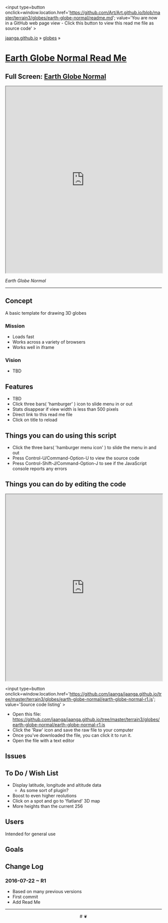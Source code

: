 ﻿<span style=display:none; >[You are now in a GitHub source code view - click this link to view Read Me file as a web page]
( https://jaanga.github.io/terrain3/globes/earth-globe-normal/#readme.md "View file as a web page." ) </span>
<input type=button onclick=window.location.href='https://github.com/Art/Art.github.io/blob/master/terrain3/globes/earth-globe-normal/readme.md'; 
value='You are now in a GitHub web page view - Click this button to view this read me file as source code' >

[jaanga.github.io]( https://jaanga.github.io ) &raquo; [globes]( https://jaanga.github.io/globes/ ) &raquo; 

[Earth Globe Normal Read Me]( https://jaanga.github.io/terrain3/globes/earth-globe-normal/index.html#readme.md )
===

## Full Screen: [ Earth Globe Normal ]( https://jaanga.github.io/terrain3/globes/earth-globe-normal/index.html )


<img src="https://cloud.githubusercontent.com/assets/547626/17075409/3f8494d2-5047-11e6-8cfb-b709a8600951.png" style=display:none; width=800 >


<iframe src=https://jaanga.github.io/terrain3/globes/earth-globe-normal/index.html width=100% height=600px ></iframe>


_Earth Globe Normal_

***

## Concept

A basic template for drawing 3D globes

### Mission

* Loads fast
* Works across a variety of browsers
* Works well in iframe


### Vision

* TBD

## Features

* TBD
* Click three bars( 'hamburger' ) icon to slide menu in or out
* Stats disappear if view width is less than 500 pixels
* Direct link to this read me file
* Click on title to reload 


## Things you can do using this script


* Click the three bars( 'hamburger menu icon' ) to slide the menu in and out
* Press Control-U/Command-Option-U to view the source code
* Press Control-Shift-J/Command-Option-J to see if the JavaScript console reports any errors



## Things you can do by editing the code

<iframe src='https://jaanga.github.io/cookbook-html/examples/libraries/ace-editor/ace-view-r1.html#
	https://jaanga.github.io/terrain3/globes/earth-globe-normal/earth-globe-normal-r1.js' width=100% height=600 ></iframe>

<input type=button onclick=window.location.href='https://github.com/jaanga/jaanga.github.io/tree/master/terrain3/globes/earth-globe-normal/earth-globe-normal-r1.js';
value='Source code listing' >


* Open this file: https://github.com/jaanga/jaanga.github.io/tree/master/terrain3/globes/earth-globe-normal/earth-globe-normal-r1.js
* Click the 'Raw' icon and save the raw file to your computer
* Once you've downloaded the file, you can click it to run it.
* Open the file with a text editor


## Issues



## To Do / Wish List

* Display latitude, longitude and altitude data
	* As some sort of plugin?
* Boost to even higher reolutions
* Click on a spot and go to 'flatland' 3D map
* More heights than the current 256


## Users

Intended for general use


## Goals




## Change Log

### 2016-07-22 ~ R1

* Based on many previous versions 
* First commit
* Add Read Me


***

<center title='jaanga.github.io ~ your 3D sunny place' >
# <a href=javascript:window.scrollTo(0,0); style=text-decoration:none; > ❦ </a>
</center>
